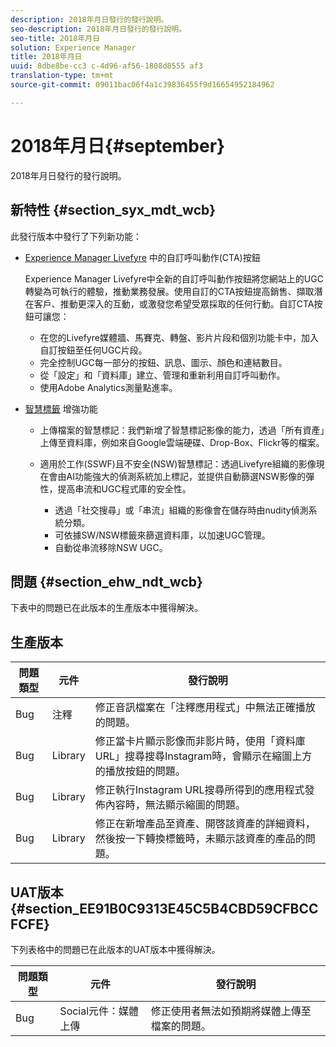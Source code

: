 ```yaml
---
description: 2018年月日發行的發行說明。
seo-description: 2018年月日發行的發行說明。
seo-title: 2018年月日
solution: Experience Manager
title: 2018年月日
uuid: 8dbe8be-cc3 c-4d96-af56-1808d8555 af3
translation-type: tm+mt
source-git-commit: 09011bac06f4a1c39836455f9d16654952184962

---
```



# 2018年月日{#september}

2018年月日發行的發行說明。

## 新特性 {#section_syx_mdt_wcb}

此發行版本中發行了下列新功能：

* [Experience Manager Livefyre](/help/using/c-features-livefyre/c-call-to-action-button.md#topic_EBE23A0F827645E0A0C619DCF3872EE5) 中的自訂呼叫動作(CTA)按鈕

   Experience Manager Livefyre中全新的自訂呼叫動作按鈕將您網站上的UGC轉變為可執行的體驗，推動業務發展。使用自訂的CTA按鈕提高銷售、擷取潛在客戶、推動更深入的互動，或激發您希望受眾採取的任何行動。自訂CTA按鈕可讓您：

   * 在您的Livefyre媒體牆、馬賽克、轉盤、影片片段和個別功能卡中，加入自訂按鈕至任何UGC片段。
   * 完全控制UGC每一部分的按鈕、訊息、圖示、顏色和連結數目。
   * 從「設定」和「資料庫」建立、管理和重新利用自訂呼叫動作。
   * 使用Adobe Analytics測量點進率。

* [智慧標籤](/help/using/c-features-livefyre/c-smart-tags/c-smart-tags.md#c_smart_tags) 增強功能

   * 上傳檔案的智慧標記：我們新增了智慧標記影像的能力，透過「所有資產」上傳至資料庫，例如來自Google雲端硬碟、Drop-Box、Flickr等的檔案。
   * 適用於工作(SSWF)且不安全(NSW)智慧標記：透過Livefyre組織的影像現在會由AI功能強大的偵測系統加上標記，並提供自動篩選NSW影像的彈性，提高串流和UGC程式庫的安全性。

      * 透過「社交搜尋」或「串流」組織的影像會在儲存時由nudity偵測系統分類。
      * 可依據SW/NSW標籤來篩選資料庫，以加速UGC管理。
      * 自動從串流移除NSW UGC。

## 問題 {#section_ehw_ndt_wcb}

下表中的問題已在此版本的生產版本中獲得解決。

## 生產版本

| **問題類型** | **元件** | **發行說明** |
|---|---|---|
| Bug | 注釋 | 修正音訊檔案在「注釋應用程式」中無法正確播放的問題。 |
| Bug | Library | 修正當卡片顯示影像而非影片時，使用「資料庫URL」搜尋搜尋Instagram時，會顯示在縮圖上方的播放按鈕的問題。 |
| Bug | Library | 修正執行Instagram URL搜尋所得到的應用程式發佈內容時，無法顯示縮圖的問題。 |
| Bug | Library | 修正在新增產品至資產、開啓該資產的詳細資料，然後按一下轉換標籤時，未顯示該資產的產品的問題。 |

## UAT版本 {#section_EE91B0C9313E45C5B4CBD59CFBCCFCFE}

下列表格中的問題已在此版本的UAT版本中獲得解決。

| **問題類型** | **元件** | **發行說明** |
|---|---|---|
| Bug | Social元件：媒體上傳 | 修正使用者無法如預期將媒體上傳至檔案的問題。 |

